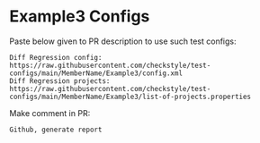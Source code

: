 # Example3 Configs
Paste below given to PR description to use such test configs:
```
Diff Regression config: https://raw.githubusercontent.com/checkstyle/test-configs/main/MemberName/Example3/config.xml
Diff Regression projects: https://raw.githubusercontent.com/checkstyle/test-configs/main/MemberName/Example3/list-of-projects.properties
```
Make comment in PR:
```
Github, generate report
```
